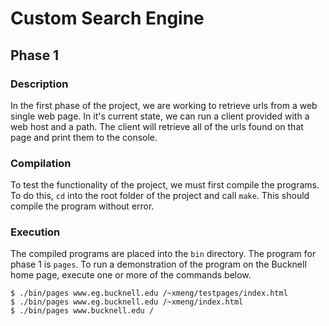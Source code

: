 # Custom Search Engine

## Phase 1

### Description

In the first phase of the project, we are working to retrieve urls from a web
single web page. In it's current state, we can run a client provided with a web
host and a path. The client will retrieve all of the urls found on that page
and print them to the console.

### Compilation

To test the functionality of the project, we must first compile the programs.
To do this, `cd` into the root folder of the project and call `make`. This
should compile the program without error.

### Execution

The compiled programs are placed into the `bin` directory. The program for
phase 1 is `pages`. To run a demonstration of the program on the Bucknell home
page, execute one or more of the commands below.

```
$ ./bin/pages www.eg.bucknell.edu /~xmeng/testpages/index.html
$ ./bin/pages www.eg.bucknell.edu /~xmeng/index.html
$ ./bin/pages www.bucknell.edu /
```
